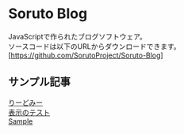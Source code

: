 # Soruto Blog
JavaScriptで作られたブログソフトウェア。  
ソースコードは以下のURLからダウンロードできます。  
[https://github.com/SorutoProject/Soruto-Blog]

## サンプル記事

[りーどみー](?q=readme)  
[表示のテスト](?q=test)  
[Sample](?q=sample)
